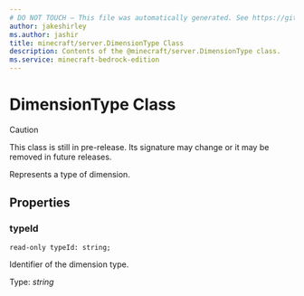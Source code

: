 ```yaml
---
# DO NOT TOUCH — This file was automatically generated. See https://github.com/mojang/minecraftapidocsgenerator to modify descriptions, examples, etc.
author: jakeshirley
ms.author: jashir
title: minecraft/server.DimensionType Class
description: Contents of the @minecraft/server.DimensionType class.
ms.service: minecraft-bedrock-edition
---
```

# DimensionType Class

> [!CAUTION]
> This class is still in pre-release.  Its signature may change or it may be removed in future releases.

Represents a type of dimension.

## Properties

### **typeId**
`read-only typeId: string;`

Identifier of the dimension type.

Type: *string*
